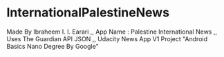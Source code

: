 # InternationalPalestineNews
Made By Ibraheem I. I. Earari ,,
App Name : Palestine International News ,,
Uses The Guardian API JSON ,,
Udacity News App V1 Project "Android Basics Nano Degree By Google"
